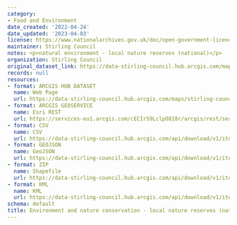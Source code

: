 ```yaml
---
category:
- Food and Environment
date_created: '2022-04-24'
date_updated: '2023-04-03'
license: https://www.nationalarchives.gov.uk/doc/open-government-licence/version/3/
maintainer: Stirling Council
notes: <p>natural environment - local nature reserves (national)</p>
organization: Stirling Council
original_dataset_link: https://data-stirling-council.hub.arcgis.com/maps/stirling-council::environment-and-nature-conservation-local-nature-reserves-national
records: null
resources:
- format: ARCGIS HUB DATASET
  name: Web Page
  url: https://data-stirling-council.hub.arcgis.com/maps/stirling-council::environment-and-nature-conservation-local-nature-reserves-national
- format: ARCGIS GEOSERVICE
  name: Esri REST
  url: https://services-eu1.arcgis.com/cECIr59LclpO818r/arcgis/rest/services/Natural_Environment_Local_Nature_Reserves/FeatureServer/3
- format: CSV
  name: CSV
  url: https://data-stirling-council.hub.arcgis.com/api/download/v1/items/a80eae5c144a410eb598bcdb71ee4e38/csv?layers=3
- format: GEOJSON
  name: GeoJSON
  url: https://data-stirling-council.hub.arcgis.com/api/download/v1/items/a80eae5c144a410eb598bcdb71ee4e38/geojson?layers=3
- format: ZIP
  name: Shapefile
  url: https://data-stirling-council.hub.arcgis.com/api/download/v1/items/a80eae5c144a410eb598bcdb71ee4e38/shapefile?layers=3
- format: KML
  name: KML
  url: https://data-stirling-council.hub.arcgis.com/api/download/v1/items/a80eae5c144a410eb598bcdb71ee4e38/kml?layers=3
schema: default
title: Environment and nature conservation - local nature reserves (national)
---
```


